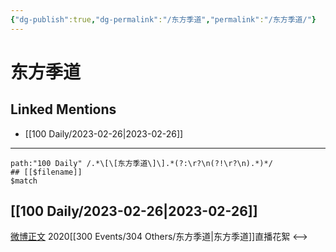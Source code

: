 ```yaml
---
{"dg-publish":true,"dg-permalink":"/东方季道","permalink":"/东方季道/"}
---
```


# 东方季道

## Linked Mentions
- [[100 Daily/2023-02-26\|2023-02-26]]


---

```expander
path:"100 Daily" /.*\[\[东方季道\]\].*(?:\r?\n(?!\r?\n).*)*/
## [[$filename]]
$match
```
## [[100 Daily/2023-02-26\|2023-02-26]]
[微博正文](https://weibo.com/detail/4872684893376601) 2020[[300 Events/304 Others/东方季道\|东方季道]]直播花絮
<-->